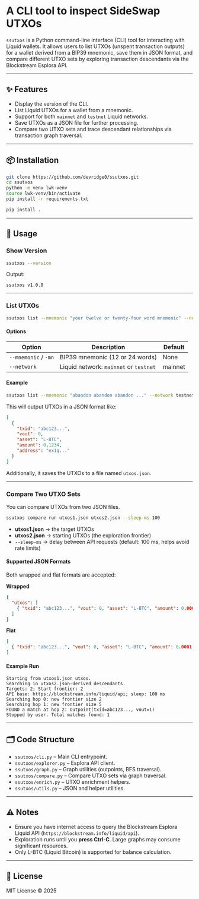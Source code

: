 # A CLI tool to inspect SideSwap UTXOs

`ssutxos` is a Python command-line interface (CLI) tool for interacting with Liquid wallets.
It allows users to list UTXOs (unspent transaction outputs) for a wallet derived from a BIP39 mnemonic, save them in JSON format, and compare different UTXO sets by exploring transaction descendants via the Blockstream Esplora API.

---

## ✨ Features

* Display the version of the CLI.
* List Liquid UTXOs for a wallet from a mnemonic.
* Support for both `mainnet` and `testnet` Liquid networks.
* Save UTXOs as a JSON file for further processing.
* Compare two UTXO sets and trace descendant relationships via transaction graph traversal.

---

## 📦 Installation

```bash
git clone https://github.com/devridge0/ssutxos.git
cd ssutxos
python -m venv lwk-venv
source lwk-venv/bin/activate
pip install -r requirements.txt

pip install .
```

---

## 🚀 Usage

### Show Version

```bash
ssutxos --version
```

Output:

```
ssutxos v1.0.0
```

---

### List UTXOs

```bash
ssutxos list --mnemonic "your twelve or twenty-four word mnemonic" --network mainnet
```

#### Options

| Option               | Description                            | Default |
| -------------------- | -------------------------------------- | ------- |
| `--mnemonic` / `-mn` | BIP39 mnemonic (12 or 24 words)        | None    |
| `--network`          | Liquid network: `mainnet` or `testnet` | mainnet |

#### Example

```bash
ssutxos list --mnemonic "abandon abandon abandon ..." --network testnet
```

This will output UTXOs in a JSON format like:

```json
[
  {
    "txid": "abc123...",
    "vout": 0,
    "asset": "L-BTC",
    "amount": 0.1234,
    "address": "ex1q..."
  }
]
```

Additionally, it saves the UTXOs to a file named `utxos.json`.

---

### Compare Two UTXO Sets

You can compare UTXOs from two JSON files.

```bash
ssutxos compare run utxos1.json utxos2.json --sleep-ms 100
```

* **utxos1.json** → the target UTXOs
* **utxos2.json** → starting UTXOs (the exploration frontier)
* `--sleep-ms` → delay between API requests (default: 100 ms, helps avoid rate limits)

#### Supported JSON Formats

Both wrapped and flat formats are accepted:

**Wrapped**

```json
{
  "utxos": [
    { "txid": "abc123...", "vout": 0, "asset": "L-BTC", "amount": 0.0001, "address": "lq1..." }
  ]
}
```

**Flat**

```json
[
  { "txid": "abc123...", "vout": 0, "asset": "L-BTC", "amount": 0.0001, "address": "lq1..." }
]
```

#### Example Run

```
Starting from utxos1.json utxos.
Searching in utxos2.json-derived descendants.
Targets: 2; Start frontier: 2
API base: https://blockstream.info/liquid/api; sleep: 100 ms
Searching hop 0: new frontier size 2
Searching hop 1: new frontier size 5
FOUND a match at hop 2: Outpoint(txid=abc123..., vout=1)
Stopped by user. Total matches found: 1
```

---

## 🗂 Code Structure

* `ssutxos/cli.py` – Main CLI entrypoint.
* `ssutxos/explorer.py` – Esplora API client.
* `ssutxos/graph.py` – Graph utilities (outpoints, BFS traversal).
* `ssutxos/compare.py` – Compare UTXO sets via graph traversal.
* `ssutxos/enrich.py` – UTXO enrichment helpers.
* `ssutxos/utils.py` – JSON and helper utilities.

---

## ⚠️ Notes

* Ensure you have internet access to query the Blockstream Esplora Liquid API (`https://blockstream.info/liquid/api`).
* Exploration runs until you **press Ctrl-C**. Large graphs may consume significant resources.
* Only L-BTC (Liquid Bitcoin) is supported for balance calculation.

---

## 📜 License

MIT License © 2025